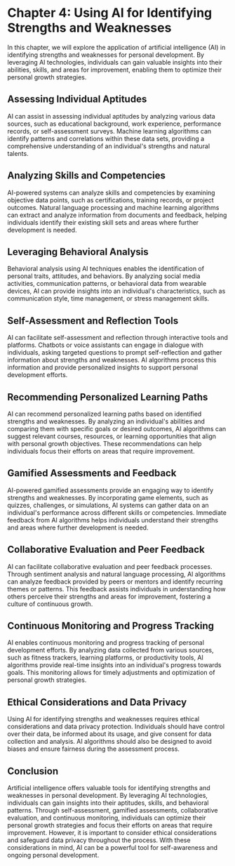 Chapter 4: Using AI for Identifying Strengths and Weaknesses
============================================================

In this chapter, we will explore the application of artificial intelligence (AI) in identifying strengths and weaknesses for personal development. By leveraging AI technologies, individuals can gain valuable insights into their abilities, skills, and areas for improvement, enabling them to optimize their personal growth strategies.

Assessing Individual Aptitudes
------------------------------

AI can assist in assessing individual aptitudes by analyzing various data sources, such as educational background, work experience, performance records, or self-assessment surveys. Machine learning algorithms can identify patterns and correlations within these data sets, providing a comprehensive understanding of an individual's strengths and natural talents.

Analyzing Skills and Competencies
---------------------------------

AI-powered systems can analyze skills and competencies by examining objective data points, such as certifications, training records, or project outcomes. Natural language processing and machine learning algorithms can extract and analyze information from documents and feedback, helping individuals identify their existing skill sets and areas where further development is needed.

Leveraging Behavioral Analysis
------------------------------

Behavioral analysis using AI techniques enables the identification of personal traits, attitudes, and behaviors. By analyzing social media activities, communication patterns, or behavioral data from wearable devices, AI can provide insights into an individual's characteristics, such as communication style, time management, or stress management skills.

Self-Assessment and Reflection Tools
------------------------------------

AI can facilitate self-assessment and reflection through interactive tools and platforms. Chatbots or voice assistants can engage in dialogue with individuals, asking targeted questions to prompt self-reflection and gather information about strengths and weaknesses. AI algorithms process this information and provide personalized insights to support personal development efforts.

Recommending Personalized Learning Paths
----------------------------------------

AI can recommend personalized learning paths based on identified strengths and weaknesses. By analyzing an individual's abilities and comparing them with specific goals or desired outcomes, AI algorithms can suggest relevant courses, resources, or learning opportunities that align with personal growth objectives. These recommendations can help individuals focus their efforts on areas that require improvement.

Gamified Assessments and Feedback
---------------------------------

AI-powered gamified assessments provide an engaging way to identify strengths and weaknesses. By incorporating game elements, such as quizzes, challenges, or simulations, AI systems can gather data on an individual's performance across different skills or competencies. Immediate feedback from AI algorithms helps individuals understand their strengths and areas where further development is needed.

Collaborative Evaluation and Peer Feedback
------------------------------------------

AI can facilitate collaborative evaluation and peer feedback processes. Through sentiment analysis and natural language processing, AI algorithms can analyze feedback provided by peers or mentors and identify recurring themes or patterns. This feedback assists individuals in understanding how others perceive their strengths and areas for improvement, fostering a culture of continuous growth.

Continuous Monitoring and Progress Tracking
-------------------------------------------

AI enables continuous monitoring and progress tracking of personal development efforts. By analyzing data collected from various sources, such as fitness trackers, learning platforms, or productivity tools, AI algorithms provide real-time insights into an individual's progress towards goals. This monitoring allows for timely adjustments and optimization of personal growth strategies.

Ethical Considerations and Data Privacy
---------------------------------------

Using AI for identifying strengths and weaknesses requires ethical considerations and data privacy protection. Individuals should have control over their data, be informed about its usage, and give consent for data collection and analysis. AI algorithms should also be designed to avoid biases and ensure fairness during the assessment process.

Conclusion
----------

Artificial intelligence offers valuable tools for identifying strengths and weaknesses in personal development. By leveraging AI technologies, individuals can gain insights into their aptitudes, skills, and behavioral patterns. Through self-assessment, gamified assessments, collaborative evaluation, and continuous monitoring, individuals can optimize their personal growth strategies and focus their efforts on areas that require improvement. However, it is important to consider ethical considerations and safeguard data privacy throughout the process. With these considerations in mind, AI can be a powerful tool for self-awareness and ongoing personal development.
